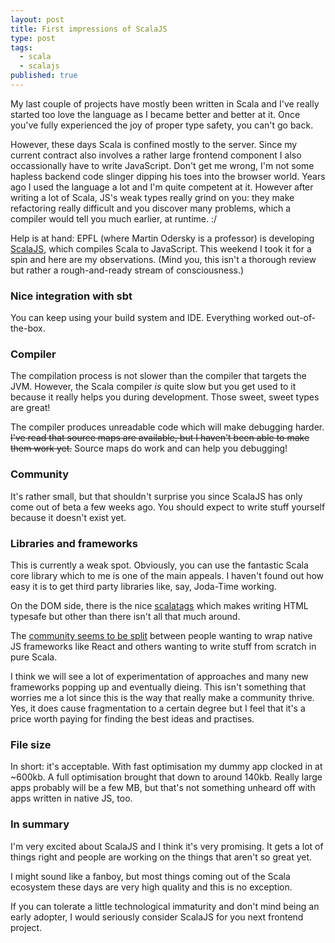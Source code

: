 ```yaml
---
layout: post
title: First impressions of ScalaJS
type: post
tags:
  - scala
  - scalajs
published: true
---
```

My last couple of projects have mostly been written in Scala and I've really
started too love the language as I became better and better at it. Once you've
fully experienced the joy of proper type safety, you can't go back.

However, these days Scala is confined mostly to the server. Since my current
contract also involves a rather large frontend component I also occassionally
have to write JavaScript. Don't get me wrong, I'm not some hapless backend
code slinger dipping his toes into the browser world. Years ago I used the
language a lot and I'm quite competent at it. However after writing a lot of
Scala, JS's weak types really grind on you: they make refactoring
really difficult and you discover many problems, which a compiler would tell
you much earlier, at runtime. :/

Help is at hand: EPFL (where Martin Odersky is a professor) is developing
[ScalaJS](http://www.scala-js.org/), which compiles Scala to JavaScript.
This weekend I took it for a spin and here are my observations.
(Mind you, this isn't a thorough review but rather a
rough-and-ready stream of consciousness.)

### Nice integration with sbt

You can keep using your build system and IDE. Everything worked out-of-the-box.

### Compiler

The compilation process is not slower than the compiler that targets the JVM.
However, the Scala compiler _is_ quite slow but you get used to it because it
really helps you during development. Those sweet, sweet types are great!

The compiler produces unreadable code which will make debugging harder.
<del>I've read that source maps are available, but I haven't been able to make them work
yet.</del> Source maps do work and can help you debugging!

### Community

It's rather small, but that shouldn't surprise you since ScalaJS has only
come out of beta a few weeks ago. You should expect to write stuff yourself
because it doesn't exist yet.

### Libraries and frameworks

This is currently a weak spot. Obviously, you can use the fantastic Scala
core library which to me is one of the main appeals. I haven't found out how
easy it is to get third party libraries like, say, Joda-Time working.

On the DOM side, there is the nice [scalatags](https://github.com/lihaoyi/scalatags/)
which makes writing HTML typesafe but other than there isn't all that much
around.

The [community seems to be split](https://groups.google.com/forum/#!topic/scala-js/OErQmI2FQRQ)
between people wanting to wrap native JS frameworks like React and others
wanting to write stuff from scratch in pure Scala.

I think we will see a lot of experimentation of approaches and many new
frameworks popping up and eventually dieing. This isn't something that worries
me a lot since this is the way that really make a community thrive. Yes, it
does cause fragmentation to a certain degree but I feel that it's a price worth
paying for finding the best ideas and practises.

### File size

In short: it's acceptable. With fast optimisation my dummy app clocked in at
~600kb. A full optimisation brought that down to around 140kb. Really large
apps probably will be a few MB, but that's not something unheard off with
apps written in native JS, too.

### In summary

I'm very excited about ScalaJS and I think it's very promising. It gets
a lot of things right and people are working on the things that aren't so
great yet.

I might sound like a fanboy, but most things coming out of the Scala ecosystem
these days are very high quality and this is no exception.

If you can tolerate a little technological immaturity and don't mind being an
early adopter, I would seriously consider ScalaJS for you next frontend project.

